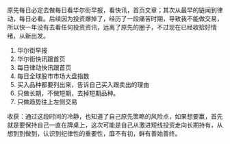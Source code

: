 原先每日必定去做每日看华尔街早报，看快讯，首页文章；其次从最早的链闻到律动，每日必看。后续因为投资爆掉了，经历了一段痛苦时期，导致我不能做交易，所以快一年没有去看任何投资资讯，远离了原先的圈子，不过现在已经收拾好情绪，从新出发。

1. 华尔街早报
2. 华尔街快讯跟首页
3. 每日律动快讯跟首页
4. 每日全球股市市场大盘指数
5. 买入品种都要列出来，告诉自己买入跟卖出的理由
6. 只做长期，不做短期，去掉短期品种。
7. 只做趋势往上左侧交易

收获：通过这段时间的冷静，也知道了自己原先策略的风险点，如果想要赢，首先就是要保持自己一直在牌桌上，这次可能是自己从激进短线投资走向长期持有，从想到到做到，认识到纪律性的重要性，靡不有初，鲜有善始善终。